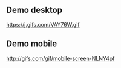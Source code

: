 ## Demo desktop

https://j.gifs.com/VAY76W.gif

## Demo mobile

http://gifs.com/gif/mobile-screen-NLNY4pf

